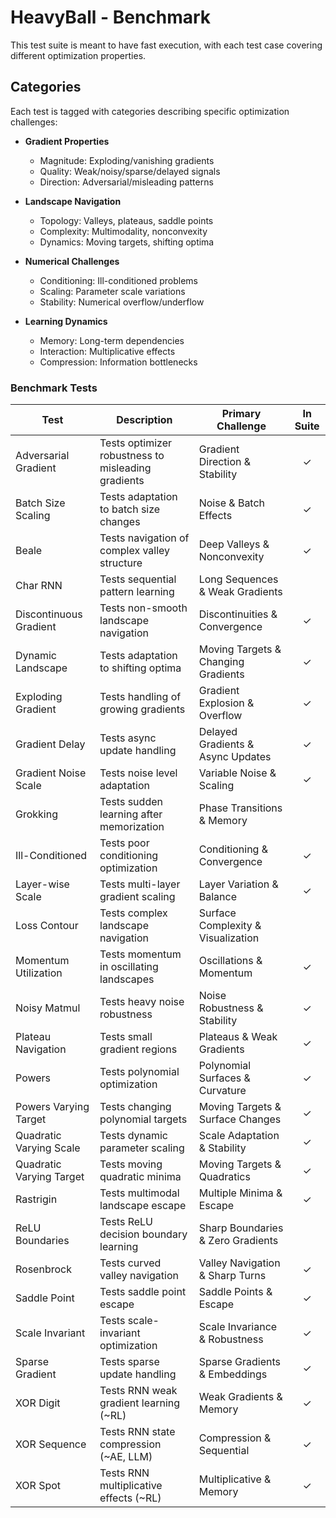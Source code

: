 # HeavyBall - Benchmark

This test suite is meant to have fast execution, with each test case covering different optimization properties.

## Categories

Each test is tagged with categories describing specific optimization challenges:

- **Gradient Properties**
  - Magnitude: Exploding/vanishing gradients
  - Quality: Weak/noisy/sparse/delayed signals
  - Direction: Adversarial/misleading patterns

- **Landscape Navigation**
  - Topology: Valleys, plateaus, saddle points
  - Complexity: Multimodality, nonconvexity
  - Dynamics: Moving targets, shifting optima

- **Numerical Challenges**
  - Conditioning: Ill-conditioned problems
  - Scaling: Parameter scale variations
  - Stability: Numerical overflow/underflow

- **Learning Dynamics**
  - Memory: Long-term dependencies
  - Interaction: Multiplicative effects
  - Compression: Information bottlenecks

### Benchmark Tests

| Test | Description | Primary Challenge | In Suite |
|------|-------------|-------------------|:---------:|
| Adversarial Gradient | Tests optimizer robustness to misleading gradients | Gradient Direction & Stability | ✓ |
| Batch Size Scaling | Tests adaptation to batch size changes | Noise & Batch Effects | ✓ |
| Beale | Tests navigation of complex valley structure | Deep Valleys & Nonconvexity | ✓ |
| Char RNN | Tests sequential pattern learning | Long Sequences & Weak Gradients | |
| Discontinuous Gradient | Tests non-smooth landscape navigation | Discontinuities & Convergence | ✓ |
| Dynamic Landscape | Tests adaptation to shifting optima | Moving Targets & Changing Gradients | ✓ |
| Exploding Gradient | Tests handling of growing gradients | Gradient Explosion & Overflow | ✓ |
| Gradient Delay | Tests async update handling | Delayed Gradients & Async Updates | ✓ |
| Gradient Noise Scale | Tests noise level adaptation | Variable Noise & Scaling | ✓ |
| Grokking | Tests sudden learning after memorization | Phase Transitions & Memory | |
| Ill-Conditioned | Tests poor conditioning optimization | Conditioning & Convergence | ✓ |
| Layer-wise Scale | Tests multi-layer gradient scaling | Layer Variation & Balance | ✓ |
| Loss Contour | Tests complex landscape navigation | Surface Complexity & Visualization | |
| Momentum Utilization | Tests momentum in oscillating landscapes | Oscillations & Momentum | ✓ |
| Noisy Matmul | Tests heavy noise robustness | Noise Robustness & Stability | ✓ |
| Plateau Navigation | Tests small gradient regions | Plateaus & Weak Gradients | ✓ |
| Powers | Tests polynomial optimization | Polynomial Surfaces & Curvature | ✓ |
| Powers Varying Target | Tests changing polynomial targets | Moving Targets & Surface Changes | ✓ |
| Quadratic Varying Scale | Tests dynamic parameter scaling | Scale Adaptation & Stability | ✓ |
| Quadratic Varying Target | Tests moving quadratic minima | Moving Targets & Quadratics | ✓ |
| Rastrigin | Tests multimodal landscape escape | Multiple Minima & Escape | ✓ |
| ReLU Boundaries | Tests ReLU decision boundary learning | Sharp Boundaries & Zero Gradients | |
| Rosenbrock | Tests curved valley navigation | Valley Navigation & Sharp Turns | ✓ |
| Saddle Point | Tests saddle point escape | Saddle Points & Escape | ✓ |
| Scale Invariant | Tests scale-invariant optimization | Scale Invariance & Robustness | ✓ |
| Sparse Gradient | Tests sparse update handling | Sparse Gradients & Embeddings | ✓ |
| XOR Digit | Tests RNN weak gradient learning (~RL) | Weak Gradients & Memory | ✓ |
| XOR Sequence | Tests RNN state compression (~AE, LLM) | Compression & Sequential | ✓ |
| XOR Spot | Tests RNN multiplicative effects (~RL) | Multiplicative & Memory | ✓ |
